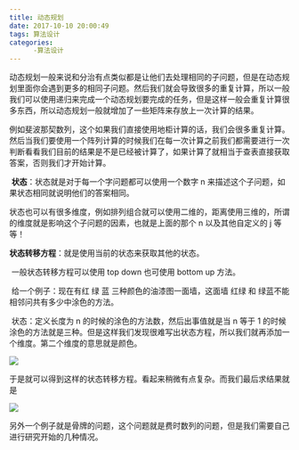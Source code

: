 ```yaml
---
title: 动态规划
date: 2017-10-10 20:00:49
tags: 算法设计
categories:
      -算法设计
---
```


​	动态规划一般来说和分治有点类似都是让他们去处理相同的子问题，但是在动态规划里面你会遇到更多的相同子问题。然后我们就会导致很多的重复计算，所以一般我们可以使用递归来完成一个动态规划要完成的任务，但是这样一般会重复计算很多东西，所以动态规划一般就增加了一些矩阵来存放上一次计算的结果。

<!--more-->

​	例如斐波那契数列，这个如果我们直接使用地柜计算的话，我们会很多重复计算。然后当我们要使用一个阵列计算的时候我们在每一次计算之前我们都需要进行一次判断看看我们目前的结果是不是已经被计算了，如果计算了就相当于查表直接获取答案，否则我们才开始计算。

​	**状态**：状态就是对于每一个字问题都可以使用一个数字 n 来描述这个子问题，如果状态相同就说明他们的答案相同。

​	状态也可以有很多维度，例如排列组合就可以使用二维的，距离使用三维的，所谓的维度就是影响这个子问题的因素，也就是上面的那个 n 以及其他自定义的 j 等等！

​	**状态转移方程**：就是使用当前的状态来获取其他的状态。

​	一般状态转移方程可以使用 top down  也可使用 bottom up 方法。

​	给一个例子：现在有红 绿 蓝 三种颜色的油漆图一面墙，这面墙 红绿 和 绿蓝不能相邻问共有多少中涂色的方法。

​	状态：定义长度为 n  的时候的涂色的方法数，然后出事值就是当 n 等于 1 的时候涂色的方法就是三种。但是这样我们发现很难写出状态方程，所以我们就再添加一个维度。第二个维度的意思就是颜色。

![](http://ojrw3x8j2.bkt.clouddn.com/17-10-10/13798981.jpg)

于是就可以得到这样的状态转移方程。看起来稍微有点复杂。而我们最后求结果就是

![](http://ojrw3x8j2.bkt.clouddn.com/17-10-10/78885912.jpg)



另外一个例子就是骨牌的问题，这个问题就是费时数列的问题，但是我们需要自己进行研究开始的几种情况。

